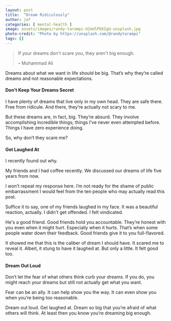 ```yaml
---
layout: post
title:  "Dream Ridiculously"
author: jef
categories: [ mental-health ]
image: assets/images/randy-tarampi-U2eUlPEKIgU-unsplash.jpg
photo-credit: "Photo by https://unsplash.com/@randytarampi"
tags: []
---
```


> If your dreams don't scare you, they aren't big enough.
>
> – Muhammad Ali
>

Dreams about what we want in life should be big. That’s why they’re called dreams and not reasonable expectations.

#### Don’t Keep Your Dreams Secret

I have plenty of dreams that live only in my own head. They are safe there. Free from ridicule. And there, they’re actually not scary to me.

But these dreams are, in fact, big. They’re absurd. They involve accomplishing incredible things; things I’ve never even attempted before. Things I have zero experience doing.

So, why don’t they scare me?

#### Get Laughed At

I recently found out why.

My friends and I had coffee recently. We discussed our dreams of life five years from now.

I won’t repeat my response here. I’m not ready for the shame of public embarrassment I would feel from the ten people who may actually read this post.

Suffice it to say, one of my friends laughed in my face. It was a beautiful reaction, actually. I didn't get offended. I felt vindicated.

He's a good friend. Good friends hold you accountable. They’re honest with you even when it might hurt. Especially when it hurts. That’s when some people water down their feedback. Good friends give it to you full-flavored.

It showed me that this is the caliber of dream I should have. It scared me to reveal it. Albeit, it stung to have it laughed at. But only a little. It felt good too.

#### Dream Out Loud

Don’t let the fear of what others think curb your dreams. If you do, you might reach your dreams but still not actually get what you want.

Fear can be an ally. It can help show you the way. It can even show you when you’re being too reasonable.

Dream out loud. Get laughed at. Dream so big that you’re afraid of what others will think. At least then you know you’re dreaming big enough.
